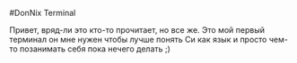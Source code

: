 #DonNix Terminal
 
Привет, вряд-ли это кто-то прочитает, но все же. Это мой первый терминал 
он мне нужен чтобы лучше понять Си как язык и просто чем-то позанимать себя
пока нечего делать  ;)

